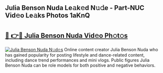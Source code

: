 ## Julia Benson Nuda Le𝚊k𝚎d N𝚞𝚍e - Part-NUC Vid𝚎o Le𝚊ks Photos 1aKnQ

# <h2><a href="http://fbbv9j.evod.top/?m=Julia+Benson+Nuda">🔗 👉🔴 Julia Benson Nuda Vid𝚎o Ph𝚘t𝚘s</a></h2>

[![Julia Benson Nuda N𝚞d𝚎s](https://i.imgur.com/8V9OHl7.gif)](http://fbbv9j.evod.top/?m=Julia+Benson+Nuda)
Online content creator Julia Benson Nuda who has gained popularity for posting lifestyle and dance-related content, including dance trend performances and mini vlogs. Public figures Julia Benson Nuda can be role models for both positive and negative behaviors. 
